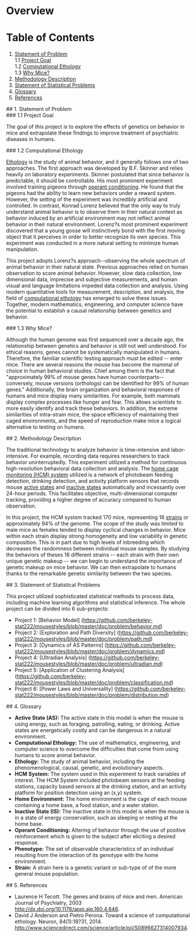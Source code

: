 # Overview

# Table of Contents
1. [Statement of Problem](#statement-of-problem)
<br>1.1 [Project Goal](#project-goal)<br />
1.2 [Computational Ethology](#computational-ethology)
<br>1.3 [Why Mice?](#why-mice)<br />
2. [Methodology Description](#methodology-description)
3. [Statement of Statistical Problems](#statement-of-statistical-problems)
4. [Glossary](#glossary)
5. [References](#references)

<div id='statement-of-problem'/>
## 1. Statement of Problem

<div id='project-goal'/>
### 1.1 Project Goal 

The goal of this project is to explore the effects of genetics on behavior in mice and extrapolate these findings to improve treatment of psychiatric diseases in humans. 

<div id='computational-ethology'/>
### 1.2 Computational Ethology 

[Ethology](#ethology) is the study of animal behavior, and it generally follows one of two approaches. The first approach was developed by B.F. Skinner and relies heavily on laboratory experiments. Skinner postulated that since behavior is predictable, it should be controllable. His most prominent experiment involved training pigeons through [operant conditioning](#operant-conditioning). He found that the pigeons had the ability to learn new behaviors under a reward system. However, the setting of the experiment was incredibly artificial and controlled. In contrast, Konrad Lorenz believed that the only way to truly understand animal behavior is to observe them in their natural context as behavior induced by an artificial environment may not reflect animal behavior in their natural environment. Lorenz?s most prominent experiment discovered that a young goose will instinctively bond with the first moving object that it perceives in order to better recognize its own species. This experiment was conducted in a more natural setting to minimize human manipulation. 

This project adopts Lorenz?s approach--observing the whole spectrum of animal behavior in their natural state. Previous approaches relied on human observation to score animal behavior. However, slow data collection, low dimensional data, imprecise and subjective measurements, and human visual and language limitations impeded data collection and analysis. Using modern quantitative tools for measurement, description, and analysis, the field of [computational ethology](#computational-ethology1) has emerged to solve these issues. Together, modern mathematics, engineering, and computer science have the potential to establish a causal relationship between genetics and behavior.  

<div id='why-mice'/>
### 1.3 Why Mice? 

Although the human genome was first sequenced over a decade ago, the relationship between genetics and behavior is still not well understood. For ethical reasons, genes cannot be systematically manipulated in humans. Therefore, the familiar scientific testing approach must be edited -- enter mice. There are several reasons the mouse has become the mammal of choice in human behavioral studies. Chief among them is the fact that "approximately 99% of mouse genes have human counterparts--conversely, mouse versions (orthologs) can be identified for 99% of human genes." Additionally, the brain organization and behavioral responses of humans and mice display many similarities. For example, both mammals display complex processes like hunger and fear. This allows scientists to more easily identify and track these behaviors. In addition, the extreme similarities of intra-strain mice, the space efficiency of maintaining their caged environments, and the speed of reproduction make mice a logical alternative to testing on humans. 

<div id='methodology-description'/>
## 2. Methodology Description

The traditional technology to analyze behavior is time-intensive and labor-intensive. For example, recording data requires researchers to track behavior uninterruptedly. This experiment utilized a method for continuous high-resolution behavioral data collection and analysis. The [home cage monitoring (HCM) system](#hcm-system) utilized is a network of photobeam feeding detection, drinking detection, and activity platform sensors that records mouse [active states](#active-state) and [inactive states](#inactive-state) automatically and incessantly over 24-hour periods. This facilitates objective, multi-dimensional computer tracking, providing a higher degree of accuracy compared to human observation.

In this project, the HCM system tracked 170 mice, representing 16 [strains](#strain) or approximately 94% of the genome. The scope of the study was limited to male mice as females tended to display cyclical changes in behavior. Mice within each strain display strong homogeneity and low variability in genetic composition. This is in part due to high levels of inbreeding which decreases the randomness between individual mouse samples. By studying the behaviors of theses 16 different strains -- each strain with their own unique genetic makeup -- we can begin to understand the importance of genetic makeup on mice behavior. We can then extrapolate to humans thanks to the remarkable genetic similarity between the two species. 

<div id='statement-of-statistical-problems'/>
## 3. Statement of Statistical Problems 

This project utilized sophisticated statistical methods to process data, including machine learning algorithms and statistical inference. The whole project can be divided into 6 sub-projects:

- Project 1: [Behavior Model] (https://github.com/berkeley-stat222/mousestyles/blob/master/doc/problem/behavior.md)
- Project 2: [Exploration and Path Diversity] (https://github.com/berkeley-stat222/mousestyles/blob/master/doc/problem/path.md)
- Project 3: [Dynamics of AS Patterns] (https://github.com/berkeley-stat222/mousestyles/blob/master/doc/problem/dynamics.md)
- Project 4: [Ultradian Analysis] (https://github.com/berkeley-stat222/mousestyles/blob/master/doc/problem/ultradian.md)
- Project 5: [Application of Clustering Analysis] (https://github.com/berkeley-stat222/mousestyles/blob/master/doc/problem/classification.md)
- Project 6: [Power Laws and Universality] (https://github.com/berkeley-stat222/mousestyles/blob/master/doc/problem/distribution.md)

<div id='glossary'/>
## 4. Glossary

- **<a id="active-state">Active State</a> (AS):** The active state in this model is when the mouse is using energy, such as foraging, patrolling, eating, or drinking. Active states are energetically costly and can be dangerous in a natural environment. 
- **<a id="computational-ethology1">Computational Ethology</a>:** The use of mathematics, engineering, and computer science to overcome the difficulties that come from using humans to score animal behavior.
- **<a id="ethology">Ethology</a>:** The study of animal behavior, including the phenomenological, causal, genetic, and evolutionary aspects.
- **<a id="hcm-system">HCM System</a>:** The system used in this experiment to track variables of interest. The HCM System included photobeam sensors at the feeding stations, capacity based sensors at the drinking station, and an activity platform for position detection using an (x,y) system. 
- **<a id="home-environment">Home Environment</a>:** The home environment is the cage of each mouse containing a home base, a food station, and a water station.
- **<a id="inactive-state">Inactive State</a> (IS):** The inactive state in this model is when the mouse is in a state of energy conservation, such as sleeping or resting at the home base.
- **<a id="operant-conditioning">Operant Conditioning</a>:** Altering of behavior through the use of positive reinforcement which is given to the subject after eliciting a desired response. 
- **<a id="phenotype">Phenotype</a>:** The set of observable characteristics of an individual resulting from the interaction of its genotype with the home environment.
- **<a id="strain">Strain</a>:** A strain here is a genetic variant or sub-type of of the more general mouse population.

<div id='references'/>
## 5. References

 - Laurence H Tecott. The genes and brains of mice and men. American Journal of Psychiatry, 2003     
   http://dx.doi.org/10.1176/appi.ajp.160.4.646.
 - David J Anderson and Pietro Perona. Toward a science of computational ethology. Neuron, 84(1):18?31, 2014.   
   http://www.sciencedirect.com/science/article/pii/S0896627314007934.